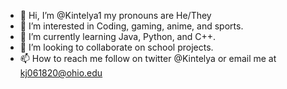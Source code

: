 - 👋 Hi, I’m @Kintelya1 my pronouns are He/They
- 👀 I’m interested in Coding, gaming, anime, and sports.
- 🌱 I’m currently learning Java, Python, and C++.
- 💞️ I’m looking to collaborate on school projects.
- 📫 How to reach me follow on twitter @Kintelya or email me at kj061820@ohio.edu

<!---
Kintelya1/Kintelya1 is a ✨ special ✨ repository because its `README.md` (this file) appears on your GitHub profile.
You can click the Preview link to take a look at your changes.
--->
